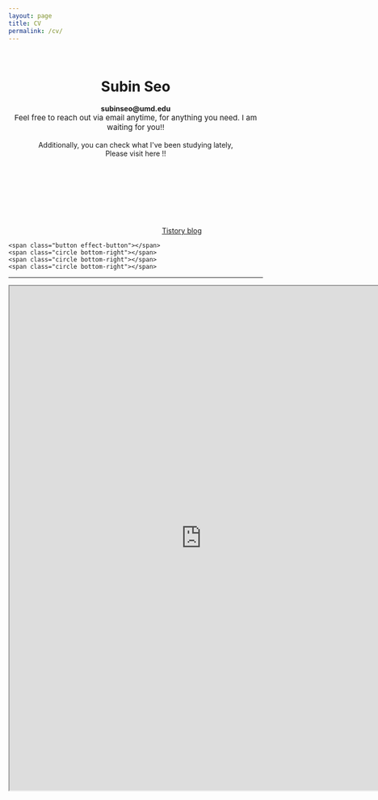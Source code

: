 ```yaml
---
layout: page
title: CV
permalink: /cv/
---
```

 
&nbsp;  

# <center> Subin Seo </center>  
  
<center> <strong>subinseo@umd.edu </strong> </center>

<div class="notice--pink">
   <span style="font-size: 15px; font: normal helvetica, font-family: sans-serif ;">
      <center> Feel free to reach out via email anytime, for anything you need. I am waiting for you!! </center>
   </span>
</div>

<br> 
<center> Additionally, you can check what I've been studying lately,  </center>
<center> Please visit here !! </center>

<div>
<svg xmlns="http://www.w3.org/2000/svg" version="1.1" class="goo">
  <defs>
    <filter id="goo">
      <feGaussianBlur in="SourceGraphic" stdDeviation="10" result="blur" />
      <feColorMatrix in="blur" mode="matrix" values="1 0 0 0 0  0 1 0 0 0  0 0 1 0 0  0 0 0 19 -9" result="goo" />
      <feComposite in="SourceGraphic" in2="goo"/>
    </filter>
  </defs>
</svg>

<span class="button--bubble__container">
  <a href="https://ddubny.tistory.com/" class="button button--bubble">
    Tistory blog
  </a>
  <span class="button--bubble__effect-container">
    <span class="circle top-left"></span>
    <span class="circle top-left"></span>
    <span class="circle top-left"></span>

    <span class="button effect-button"></span>
    <span class="circle bottom-right"></span>
    <span class="circle bottom-right"></span>
    <span class="circle bottom-right"></span>
  </span>
</span>
</div>



        

-----

<iframe src="https://drive.google.com/file/d/1qmL6nB3TgUvK0bFiO4VdWCliUjpXCGm1/preview" 
width="760" height="1000" type="application/pdf">
<iframe src="/assets/test.pdf#toolbar=0&navpanes=0&scrollbar=0"></iframe>

<br> <br> <br> <br> 
